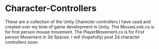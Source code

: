 # Character-Controllers
These are a collection of the Unity Charecter controllers I have used and created over my time of game development in Unity.
The MouseLook.cs is for first person mouse movement.
The PlayerMovement.cs is for First person Movement in 3d Spaces.
I will (hopefully) post 2d character controllers soon.
